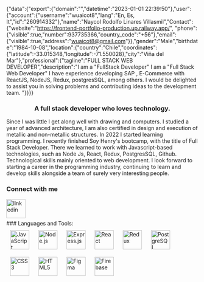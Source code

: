 {"data":{"export":{"domain":"","datetime":"2023-01-01 22:39:50"},"user":{"account":{"username":"wuaicot8","lang":"En, Es, It","id":"260914332"},"name":"Naycol Rodolfo Linares Villasmil","Contact":{"website":"https://frontend-portfolio-production.up.railway.app/", "phone":{"visible":true,"number":937735366,"country_code":"+56"},"email":{"visible":true,"address":"wuaicot8@gmail.com"}},"gender":"Male","birthdate":"1984-10-08","location":{"country":"Chile","coordinates":{"latitude":-33.015348,"longitude":-71.550028},"city":"Viña del Mar"},"professional":{"tagline":"FULL STACK WEB DEVELOPER","description":"I am a \"FullStack Developer\" I am a "Full Stack Web Developer" I have experience developing SAP , E-Commerce with ReactJS, NodeJS, Redux, postgresSQL, among others. I would be delighted to assist you in solving problems and contributing ideas to the development team. "}}}}

  
  
  
### <div align="center">A full stack developer who loves technology.</div>  
  

Since I was little I get along well with drawing and computers. I studied a year of advanced architecture, I am also certified in design and execution of metallic and non-metallic structures. In 2022 I started learning programming. I recently finished Soy Henry's bootcamp, with the title of Full Stack Developer. There we learned to work with Javascript-based technologies, such as Node Js, React, Redux, PostgresSQL, Github. Technological skills mainly oriented to web development. I look forward to starting a career in the programming industry, continuing to learn and develop skills alongside a team of surely very interesting people.


  
### Connect with me  
<a href="https://linkedin.com/in/wuaicot" target="_blank">
<img src=https://cdn-icons-png.flaticon.com/512/174/174857.png alt=linkedin style="margin-bottom: 5px;" height="50"/>
</a> <br/>
### Languages and Tools:  
<div align="left">  
<a href="https://www.javascript.com/" target="_blank"><img style="margin: 10px" src="https://profilinator.rishav.dev/skills-assets/javascript-original.svg" alt="JavaScript" height="50" /></a>  
<a href="https://nodejs.org/" target="_blank"><img style="margin: 10px" src="https://profilinator.rishav.dev/skills-assets/nodejs-original-wordmark.svg" alt="Node.js" height="50" /></a>  
<a href="https://expressjs.com/" target="_blank"><img style="margin: 10px" src="https://profilinator.rishav.dev/skills-assets/express-original-wordmark.svg" alt="Express.js" height="50" /></a>  
<a href="https://reactjs.org/" target="_blank"><img style="margin: 10px" src="https://profilinator.rishav.dev/skills-assets/react-original-wordmark.svg" alt="React" height="50" /></a>  
<a href="https://redux.js.org/" target="_blank"><img style="margin: 10px" src="https://profilinator.rishav.dev/skills-assets/redux-original.svg" alt="Redux" height="50" /></a>  
<a href="https://www.postgresql.org/" target="_blank"><img style="margin: 10px" src="https://profilinator.rishav.dev/skills-assets/postgresql-original-wordmark.svg" alt="PostgreSQL" height="50" /></a>  
<a href="https://www.w3schools.com/css/" target="_blank"><img style="margin: 10px" src="https://profilinator.rishav.dev/skills-assets/css3-original-wordmark.svg" alt="CSS3" height="50" /></a>  
<a href="https://en.wikipedia.org/wiki/HTML5" target="_blank"><img style="margin: 10px" src="https://profilinator.rishav.dev/skills-assets/html5-original-wordmark.svg" alt="HTML5" height="50" /></a>  
<a href="https://www.figma.com/" target="_blank"><img style="margin: 10px" src="https://profilinator.rishav.dev/skills-assets/figma-icon.svg" alt="Figma" height="50" /></a>  
<a href="https://firebase.google.com/" target="_blank"><img style="margin: 10px" src="https://profilinator.rishav.dev/skills-assets/firebase.png" alt="Firebase" height="50" /></a>  
</div>
<!--
**wuaicot/wuaicot** is a ✨ _special_ ✨ repository because its `README.md` (this file) appears on your GitHub profile.

Here are some ideas to get you started:

- 🔭 I’m currently working on ...
- 🌱 I’m currently learning ...
- 👯 I’m looking to collaborate on ...
- 🤔 I’m looking for help with ...
- 💬 Ask me about ...
- 📫 How to reach me: ...
- 😄 Pronouns: ...
- ⚡ Fun fact: ...
-->
